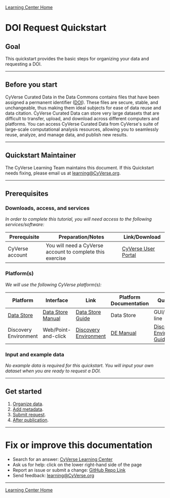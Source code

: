 [Learning Center Home](http://learning.cyverse.org/)

# DOI Request Quickstart

## Goal

This quickstart provides the basic steps for organizing your data and
requesting a DOI.

------------------------------------------------------------------------

## Before you start

CyVerse Curated Data in the Data Commons contains files that have been
assigned a permanent identifier ([DOI](https://www.doi.org/)). These files are secure, stable, and
unchangeable, thus making them ideal subjects for ease of data reuse
and data citation. CyVerse Curated Data can store
very large datasets that are difficult to transfer, upload, and download
across different computers and platforms. You can access CyVerse Curated Data from
CyVerse's suite of large-scale computational analysis
resources, allowing you to seamlessly reuse, analyze, and manage data, and publish new
results.

------------------------------------------------------------------------

## Quickstart Maintainer

The CyVerse Learning Team maintains this document. If this Quickstart needs fixing, please email us at
[learning@CyVerse.org](learning@CyVerse.org).

------------------------------------------------------------------------

## Prerequisites

### Downloads, access, and services

*In order to complete this tutorial, you will need access to the
following services/software:*

| Prerequisite | Preparation/Notes | Link/Download |
| --- | --- | --- |
| CyVerse account | You will need a CyVerse account to complete this exercise | [CyVerse User Portal](https://user.cyverse.org/) |

### Platform(s)

*We will use the following CyVerse platform(s):*

|Platform | Interface | Link | Platform Documentation | Quick Start |
| --- | --- | --- | --- | --- | 
| [Data Store](https://cyverse.org/data-store) | [Data Store Manual](https://cyverse.atlassian.net/wiki/spaces/DS/overview) | [Data Store Guide](https://learning.cyverse.org/projects/data_store_guide/en/latest/) | Data Store | GUI/Command line |                                    
| Discovery Environment | Web/Point-and-click | [Discovery Environment](https://de.cyverse.org/) | [DE Manual](https://cyverse.atlassian.net/wiki/spaces/DEmanual/overview) | [Discovery Environment Guide](https://learning.cyverse.org/projects/discovery-environment-guide/en/latest/) |

### Input and example data

*No example data is required for this quickstart. You will input your
own dataset when you are ready to request a DOI.*

------------------------------------------------------------------------

## Get started

1. [Organize data](https://cyverse-learning-materials.github.io/DOI_request_quickstart/organize). 
3. [Add metadata](https://cyverse-learning-materials.github.io/DOI_request_quickstart/metadata). 
4. [Submit request](https://cyverse-learning-materials.github.io/DOI_request_quickstart/submit). 
5. [After publication](https://cyverse-learning-materials.github.io/DOI_request_quickstart/after). 

------------------------------------------------------------------------

# Fix or improve this documentation

-   Search for an answer: [CyVerse Learning Center](https://learning.cyverse.org/en/latest/)
-   Ask us for help: click on the lower right-hand side of the page
-   Report an issue or submit a change: [GitHub Repo Link](https://github.com/CyVerse-learning-materials/DOI_request_quickstart/tree/mkdocs)
-   Send feedback: [learning@CyVerse.org](learning@CyVerse.org)

------------------------------------------------------------------------

[Learning Center Home](http://learning.cyverse.org/)
